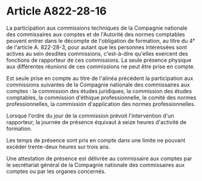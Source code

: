 # Article A822-28-16

La participation aux commissions techniques de la Compagnie nationale des commissaires aux comptes et de l'Autorité des normes comptables peuvent entrer dans le décompte de l'obligation de formation, au titre du 4° de l'article A. 822-28-3, pour autant que les personnes intéressées sont actives au sein desdites commissions, c'est-à-dire qu'elles exercent des fonctions de rapporteur de ces commissions. La seule présence physique aux différentes réunions de ces commissions ne peut être prise en compte.

Est seule prise en compte au titre de l'alinéa précédent la participation aux commissions suivantes de la Compagnie nationale des commissaires aux comptes : la commission des études juridiques, la commission des études comptables, la commission d'éthique professionnelle, le comité des normes professionnelles, la commission d'application des normes professionnelles.

Lorsque l'ordre du jour de la commission prévoit l'intervention d'un rapporteur, la journée de présence équivaut à seize heures d'activité de formation.

Les temps de présence sont pris en compte dans une limite ne pouvant excéder trente-deux heures sur trois ans.

Une attestation de présence est délivrée au commissaire aux comptes par le secrétariat général de la Compagnie nationale des commissaires aux comptes ou par les organes concernés.
